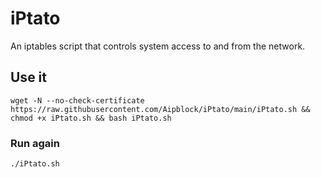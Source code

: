 # iPtato
An iptables script that controls system access to and from the network.

## Use it
```ssh
wget -N --no-check-certificate https://raw.githubusercontent.com/Aipblock/iPtato/main/iPtato.sh && chmod +x iPtato.sh && bash iPtato.sh
```

### Run again
```ssh
./iPtato.sh
```
